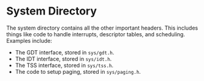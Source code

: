 # System Directory
The system directory contains all the other important headers. This includes
things like code to handle interrupts, descriptor tables, and scheduling.
Examples include:
- The GDT interface, stored in `sys/gdt.h`.
- The IDT interface, stored in `sys/idt.h`.
- The TSS interface, stored in `sys/tss.h`.
- The code to setup paging, stored in `sys/paging.h`.
